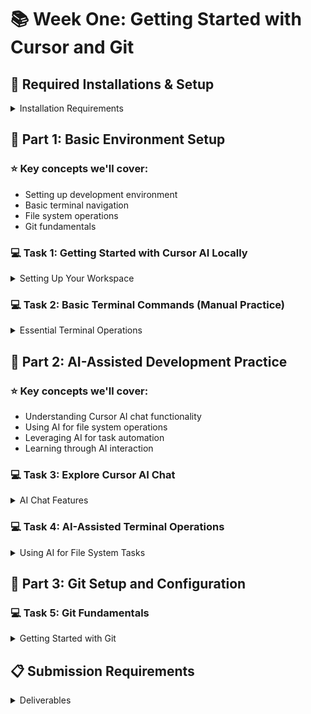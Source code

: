 # 📚 Week One: Getting Started with Cursor and Git

## 🔧 Required Installations & Setup
<details>
<summary>Installation Requirements</summary>

### 1. Cursor AI
- Download and install Cursor AI from [https://cursor.sh/](https://cursor.sh/)
- Set up your development environment with Cursor AI
- Familiarize yourself with the basic features and AI capabilities

### 2. GitHub Account
- Create a GitHub account at [https://github.com](https://github.com)
- Complete your GitHub profile setup
</details>

## 🎯 Part 1: Basic Environment Setup

### ⭐ Key concepts we'll cover:
- Setting up development environment
- Basic terminal navigation
- File system operations
- Git fundamentals

### 💻 Task 1: Getting Started with Cursor AI Locally
<details>
<summary>Setting Up Your Workspace</summary>

1. Create a new folder for this course on your computer (choose a location you can easily find)
2. Open a new Cursor project
3. Open a terminal (click the three dots in the upper navigation bar and select 'Terminal')
   - Run this command: `pwd`
4. Check if the path shown matches your course folder
   - If not, go to File > Open Folder and select your course folder
   - Run `pwd` again to verify you're in the correct location

> 💡 **Tip**: Keep your course folder organized from the start!
</details>

### 💻 Task 2: Basic Terminal Commands (Manual Practice)
<details>
<summary>Essential Terminal Operations</summary>

Practice these commands manually first to understand their behavior:

1. Working with Files
   - Run `ls` to list the files in your directory
   - Create a new file by running `touch README.md`
   - Run `ls` again to verify the file was created

2. Directory Operations
   - Create a new directory: `mkdir practice`
   - Copy the README file: `cp README.md practice/README.md`
   - Change to the practice directory: `cd practice`
   - Run `ls` to verify the file is there
   - Return to the main directory: `cd ..`
   - Remove the copied file: `rm practice/README.md`

3. Moving and Renaming Files
   - First, explore the mv command: `mv --help`
   - Read through the help text to understand how mv works
   - Create a directory of your choice: `mkdir your_directory_name`
   - Use mv to move README.md into your new directory
   - Create a new file: `touch DOCKERfile`
   - Use mv to rename DOCKERfile to DOCKERFILE (this is a common convention fix)
   - Run `ls` to verify your changes
   - Try to make yourself clear about these two differences of the move command

4. Terminal History and Clearing
   - Clear your terminal screen by typing `clear`
   - Use the `history` command to see all commands you've typed so far
   - Notice how this helps you track what you've done in your terminal session
   - Pro tip: You can use the up arrow key to cycle through previous commands!
   - Find any `ls` command in your history and rerun it using `!NUMBER` (replace NUMBER with the command's history number)
   - For example, if `ls` was command number 123, type `!123` to run it again

> ⚠️ **Note**: Type commands manually for better learning - don't copy-paste!
</details>

## 🎯 Part 2: AI-Assisted Development Practice

### ⭐ Key concepts we'll cover:
- Understanding Cursor AI chat functionality
- Using AI for file system operations
- Leveraging AI for task automation
- Learning through AI interaction

### 💻 Task 3: Explore Cursor AI Chat
<details>
<summary>AI Chat Features</summary>

1. Chat Settings and Configuration
   - Open a new chat with `Ctrl/Command + L`
   - Click the gear icon in the chat window
   - Enable "Auto-run commands" for smoother operation
   - Adjust text size if needed

2. Managing Multiple Chats
   - Open several chats for different purposes
   - Try organizing chats by topic:
     - One for commands
     - One for explanations
     - One for code generation

3. Context Features
   - Use @Add Context to share code or files
   - Try adding specific functions or folders
   - Learn how context affects AI responses

> 💡 **Tip**: Keep different topics in separate chats for better organization
</details>

### 💻 Task 4: AI-Assisted Terminal Operations
<details>
<summary>Using AI for File System Tasks</summary>

Use Cursor AI chat to help you with these tasks:

1. File Management with AI
   - Ask AI to help create a directory structure for your project
   - Request help with moving multiple files
   - Ask about different ways to copy files
   - Learn about file permissions

2. Advanced Terminal Operations
   ```bash
   # Ask AI to explain and help you use:
   - find command for locating files
   - grep command for searching file contents
   - pipe operations for combining commands
   - wildcards for file operations
   ```

3. Task Automation
   - Ask AI to help create simple shell commands
   - Learn about command history and shortcuts
   - Explore command combinations
   - Understand error messages

Example AI Prompts:
```
"How can I find all .txt files in subdirectories?"
"Help me understand the difference between cp and mv"
"Show me how to search for specific text in files"
"Explain how to use wildcards in file operations"
```

> 💡 **Tip**: Ask AI to explain each command it suggests!
</details>

## 🎯 Part 3: Git Setup and Configuration

### 💻 Task 5: Git Fundamentals
<details>
<summary>Getting Started with Git</summary>

1. Repository Setup (on GitHub UI)
   - Create a new repository
   - Configure repository settings
   - Add a README.md file
   - Choose a license (optional)

2. Local Repository Setup
   - Use `git init` to create a local repository
   - Configure Git username and email:
     ```bash
     git config --global user.name "Your Name"
     git config --global user.email "your.email@example.com"
     ```
   - Practice basic Git commands:
     ```bash
     git status  # Check repository status
     git add .   # Stage changes
     git commit -m "Initial commit"  # Commit changes
     ```

3. Remote Repository Integration
   - Connect local to remote repository:
     ```bash
     git remote add origin <your-repository-url>
     git branch -M main  # Ensure you're on main branch
     ```
   - Push your changes:
     ```bash
     git push -u origin main  # First push with upstream tracking
     ```
   - Verify your push:
     - Visit your GitHub repository URL
     - Refresh the page and check that files appear
     - Click on commits to verify your commit message
     - Check file contents match your local files

> 💡 **Tip**: Use AI chat to help understand Git concepts and troubleshoot any push issues!
> ⚠️ **Note**: Always verify your pushes on GitHub to ensure successful synchronization.
</details>

## 📋 Submission Requirements
<details>
<summary>Deliverables</summary>

1. Environment Setup:
   - Cursor AI installed and configured
   - Terminal commands practiced
   - AI chat features explored

2. Git Configuration:
   - Local repository initialized
   - GitHub account set up
   - Basic Git operations completed

3. Documentation:
   - List of AI interactions and learnings
   - Screenshots of interesting AI responses
   - Notes on helpful AI features
</details>

<!-- 
Emoji Reference:
📚 - Main sections
🔧 - Setup and installation
🎯 - Parts and objectives
⭐ - Key concepts
💻 - Tasks and exercises
📋 - Submission
💡 - Tips
⚠️ - Warnings
--> 